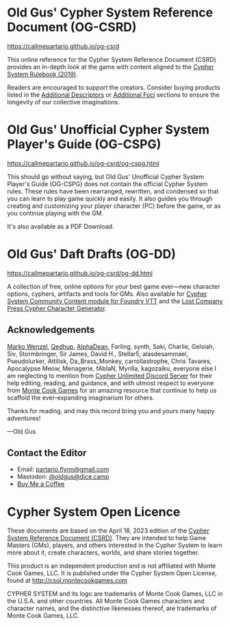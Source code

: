 
# Old Gus' Cypher System Reference Document (OG-CSRD)

https://callmepartario.github.io/og-csrd

This online reference for the Cypher System Reference Document (CSRD) provides an in-depth look at the game with content aligned to the [Cypher System Rulebook (2019)](https://www.montecookgames.com/store/product/cypher-system-rulebook-2/).

Readers are encouraged to support the creators. Consider buying products listed in the [Additional Descriptors](https://callmepartario.github.io/og-csrd/#additional-descriptors) or [Additional Foci](https://callmepartario.github.io/og-csrd/#additional-foci) sections to ensure the longevity of our collective imaginations.

# Old Gus' Unofficial Cypher System Player's Guide (OG-CSPG)

https://callmepartario.github.io/og-csrd/og-cspg.html

This should go without saying, but Old Gus' Unofficial Cypher System Player's Guide (OG-CSPG) does not contain the official Cypher System rules. These rules have been rearranged, rewritten, and condensed so that you can learn to play game quickly and easily. It also guides you through creating and customizing your player character (PC) before the game, or as you continue playing with the GM.

It's also available as a PDF Download.

# Old Gus' Daft Drafts (OG-DD)

https://callmepartario.github.io/og-csrd/og-dd.html

A collection of free, online options for your best game ever—new character options, cyphers, artifacts and tools for GMs. Also available for [Cypher System Community Content module for Foundry VTT](https://foundryvtt.com/packages/cyphersystem-community-module) and the [Lost Company Press Cypher Character Generator](https://lostcompanypress.com/app/cypher_character_generator).


## Acknowledgements

[Marko Wenzel](https://github.com/mrkwnzl/cyphersystem-foundryvtt/), [Qedhup](youtube.com/qedhup), [AlphaDean](https://www.drivethrurpg.com/product_reviews.php?products_id=342942), Farling, synth, Saki, Charlie, Gelsiah, Siv, Stormbringer, Sir James, David H., Stellar5, alasdesammael, Pseudolurker, Attilisk, Da_Brass_Monkey, carrollastrophe, Chris Tavares, Apocalypse Meow, Menagerie, fAbIaN, Myrilla, kagozaiku, everyone else I am neglecting to mention from [Cypher Unlimited Discord Server](https://discord.com/invite/WQYRWhn) for their help editing, reading, and guidance, and with utmost respect to everyone from [Monte Cook Games](https://www.montecookgames.com/) for an amazing resource that continue to help us scaffold the ever-expanding imaginarium for others.

Thanks for reading, and may this record bring you and yours many happy adventures!

—Old Gus

## Contact the Editor

- Email: partario.flynn@gmail.com
- Mastodon: [@oldgus@dice.camp](https://dice.camp/@oldgus)
- [Buy Me a Coffee](https://ko-fi.com/oldgus)

# Cypher System Open Licence

These documents are based on the April 18, 2023 edition of the [Cypher System Reference Document (CSRD)](http://csol.montecookgames.com/). They are intended to help Game Masters (GMs), players, and others interested in the Cypher System to learn more about it, create characters, worlds, and share stories together.

This product is an independent production and is not affiliated with Monte Cook Games, LLC. It is published under the Cypher System Open License, found at http://csol.montecookgames.com

CYPHER SYSTEM and its logo are trademarks of Monte Cook Games, LLC in the U.S.A. and other countries. All Monte Cook Games characters and character names, and the distinctive likenesses thereof, are trademarks of Monte Cook Games, LLC.
